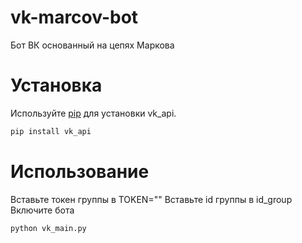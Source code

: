 # vk-marcov-bot
Бот ВК основанный на цепях Маркова
# Установка
Используйте [pip](https://pip.pypa.io/en/stable/) для установки vk_api.
```bash
pip install vk_api
```
# Использование
Вставьте токен группы в TOKEN=""
Вставьте id группы в id_group
Включите бота
```bash
python vk_main.py
```
